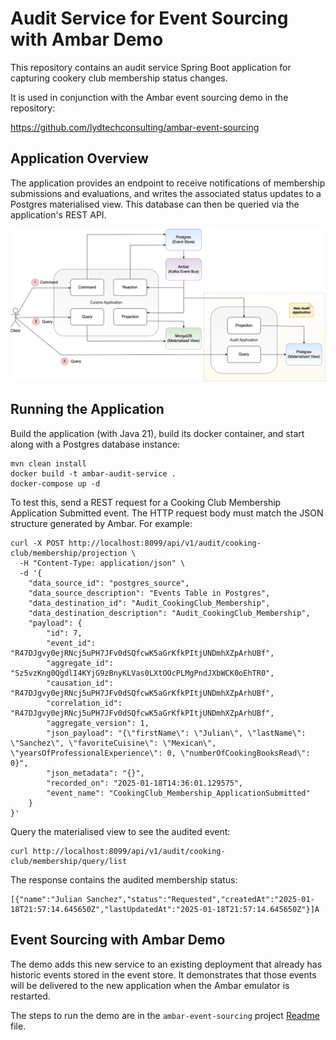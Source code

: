 # Audit Service for Event Sourcing with Ambar Demo

This repository contains an audit service Spring Boot application for capturing cookery club membership status changes.

It is used in conjunction with the Ambar event sourcing demo in the repository:

https://github.com/lydtechconsulting/ambar-event-sourcing

## Application Overview

The application provides an endpoint to receive notifications of membership submissions and evaluations, and writes the associated status updates to a Postgres materialised view.  This database can then be queried via the application's REST API.

![Audit service](resources/ambar-audit-application.png)

## Running the Application 

Build the application (with Java 21), build its docker container, and start along with a Postgres database instance:

```
mvn clean install
docker build -t ambar-audit-service .
docker-compose up -d
```

To test this, send a REST request for a Cooking Club Membership Application Submitted event.  The HTTP request body must match the JSON structure generated by Ambar.  For example:
```
curl -X POST http://localhost:8099/api/v1/audit/cooking-club/membership/projection \
  -H "Content-Type: application/json" \
  -d '{
    "data_source_id": "postgres_source",
    "data_source_description": "Events Table in Postgres",
    "data_destination_id": "Audit_CookingClub_Membership",
    "data_destination_description": "Audit_CookingClub_Membership",
    "payload": {
        "id": 7,
        "event_id": "R47DJgvy0ejRNcj5uPH7JFv0dSQfcwK5aGrKfkPItjUNDmhXZpArhUBf",
        "aggregate_id": "Sz5vzKng0QgdlI4KYjG9zBnyKLVas0LXtOOcPLMgPndJXbWCK0oEhTR0",
        "causation_id": "R47DJgvy0ejRNcj5uPH7JFv0dSQfcwK5aGrKfkPItjUNDmhXZpArhUBf",
        "correlation_id": "R47DJgvy0ejRNcj5uPH7JFv0dSQfcwK5aGrKfkPItjUNDmhXZpArhUBf",
        "aggregate_version": 1,
        "json_payload": "{\"firstName\": \"Julian\", \"lastName\": \"Sanchez\", \"favoriteCuisine\": \"Mexican\", \"yearsOfProfessionalExperience\": 0, \"numberOfCookingBooksRead\": 0}",
        "json_metadata": "{}",
        "recorded_on": "2025-01-18T14:36:01.129575",
        "event_name": "CookingClub_Membership_ApplicationSubmitted"
    }
}'
```

Query the materialised view to see the audited event:
```
curl http://localhost:8099/api/v1/audit/cooking-club/membership/query/list
```

The response contains the audited membership status:
```
[{"name":"Julian Sanchez","status":"Requested","createdAt":"2025-01-18T21:57:14.645650Z","lastUpdatedAt":"2025-01-18T21:57:14.645650Z"}]A
```
## Event Sourcing with Ambar Demo

The demo adds this new service to an existing deployment that already has historic events stored in the event store.  It demonstrates that those events will be delivered to the new application when the Ambar emulator is restarted.

The steps to run the demo are in the `ambar-event-sourcing` project [Readme](https://github.com/lydtechconsulting/ambar-event-sourcing/blob/main/README.md) file.
